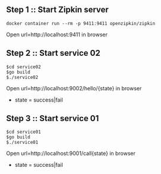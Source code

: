 ## Step 1 :: Start Zipkin server
```
docker container run --rm -p 9411:9411 openzipkin/zipkin
```

Open url=http://localhost:9411 in browser

## Step 2 :: Start service 02

```
$cd service02
$go build
$./service02
```

Open url=http://localhost:9002/hello/{state} in browser
* state = success|fail

## Step 3 :: Start service 01

```
$cd service01
$go build
$./service01
```

Open url=http://localhost:9001/call{state} in browser
* state = success|fail
